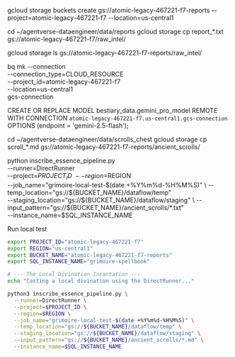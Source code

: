

gcloud storage buckets create gs://atomic-legacy-467221-f7-reports --project=atomic-legacy-467221-f7 --location=us-central1



cd ~/agentverse-dataengineer/data/reports
gcloud storage cp report_*.txt gs://atomic-legacy-467221-f7/raw_intel/

gcloud storage ls gs://atomic-legacy-467221-f7-reports/raw_intel/

bq mk --connection \
  --connection_type=CLOUD_RESOURCE \
  --project_id=atomic-legacy-467221-f7 \
  --location=us-central1 \
  gcs-connection


  CREATE OR REPLACE MODEL bestiary_data.gemini_pro_model
  REMOTE WITH CONNECTION `atomic-legacy-467221-f7.us-central1.gcs-connection`
  OPTIONS (endpoint = 'gemini-2.5-flash');


cd ~/agentverse-dataengineer/data/scrolls_chest
gcloud storage cp scroll_*.md gs://atomic-legacy-467221-f7-reports/ancient_scrolls/



python inscribe_essence_pipeline.py \
  --runner=DirectRunner \
  --project=$PROJECT_ID \
  --region=$REGION \
  --job_name="grimoire-local-test-$(date +%Y%m%d-%H%M%S)" \
  --temp_location="gs://${BUCKET_NAME}/dataflow/temp" \
  --staging_location="gs://${BUCKET_NAME}/dataflow/staging" \
  --input_pattern="gs://${BUCKET_NAME}/ancient_scrolls/*.txt" \
  --instance_name=$SQL_INSTANCE_NAME






Run local test

```bash
export PROJECT_ID="atomic-legacy-467221-f7"
export REGION="us-central1"
export BUCKET_NAME="atomic-legacy-467221-f7-reports"
export SQL_INSTANCE_NAME="grimoire-spellbook"

# --- The Local Divination Incantation ---
echo "Casting a local divination using the DirectRunner..."

python3 inscribe_essence_pipeline.py \
  --runner=DirectRunner \
  --project=$PROJECT_ID \
  --region=$REGION \
  --job_name="grimoire-local-test-$(date +%Y%m%d-%H%M%S)" \
  --temp_location="gs://${BUCKET_NAME}/dataflow/temp" \
  --staging_location="gs://${BUCKET_NAME}/dataflow/staging" \
  --input_pattern="gs://${BUCKET_NAME}/ancient_scrolls/*.md" \
  --instance_name=$SQL_INSTANCE_NAME
```